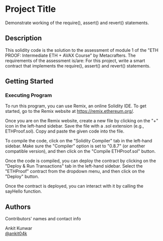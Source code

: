 # Project Title

Demonstrate working of the require(), assert() and revert() statements.

## Description

This solidity code is the solution to the assessment of module 1 of the "ETH PROOF: Intermediate ETH + AVAX Course" by Metacrafters. The requirements of the assessment is/are:
For this project, write a smart contract that implements the require(), assert() and revert() statements.

## Getting Started

### Executing Program

To run this program, you can use Remix, an online Solidity IDE. To get started, go to the Remix website at https://remix.ethereum.org/.

Once you are on the Remix website, create a new file by clicking on the "+" icon in the left-hand sidebar. Save the file with a .sol extension (e.g., ETHProof.sol). Copy and paste the given code into the file.

To compile the code, click on the "Solidity Compiler" tab in the left-hand sidebar. Make sure the "Compiler" option is set to "0.8.7" (or another compatible version), and then click on the "Compile ETHProof.sol" button.

Once the code is compiled, you can deploy the contract by clicking on the "Deploy & Run Transactions" tab in the left-hand sidebar. Select the "ETHProof" contract from the dropdown menu, and then click on the "Deploy" button.

Once the contract is deployed, you can interact with it by calling the sayHello function. 

## Authors

Contributors' names and contact info

Ankit Kunwar  
[@ankit04k](https://twitter.com/Ankit04K)
